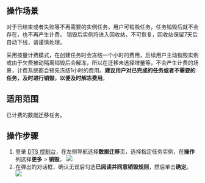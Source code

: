 ## 操作场景

对于已结束或者失败等不再需要的实例任务，用户可销毁任务，任务销毁后就不会存在，也不再产生计费。
销毁后实例将进入回收站，不可恢复，回收站保留7天后自动下线，请谨慎处理。

采用按量计费模式，在创建任务时会冻结一个小时的费用，后续用户主动销毁实例或由于欠费被动隔离销毁后会解冻，所以在迁移未选择增量等，不会产生计费的场景，计费系统都会预先冻结1小时的费用。**建议用户对已完成的任务或者不需要的任务，及时进行销毁，以便及时解冻费用**。

## 适用范围

已计费的数据迁移任务。

## 操作步骤

1. 登录 [DTS 控制台](https://console.cloud.tencent.com/dts/migration)，在左侧导航选择**数据迁移**页，选择指定任务实例，在**操作**列选择**更多** > **销毁**。
![](https://qcloudimg.tencent-cloud.cn/raw/3dadd2263d65ed3ddcac1d8dbb9a6372.png)
2. 在弹出的对话框，确认无误后勾选**已阅读并同意销毁规则**，然后单击**确定**。
![](https://qcloudimg.tencent-cloud.cn/raw/43ff372483a6d413802792b62f1cb797.png)
